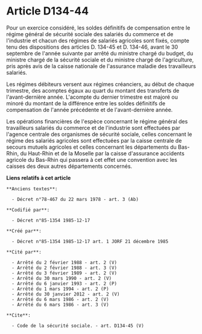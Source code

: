 # Article D134-44

Pour un exercice considéré, les soldes définitifs de compensation entre le régime général de sécurité sociale des salariés du
commerce et de l'industrie et chacun des régimes de salariés agricoles sont fixés, compte tenu des dispositions des articles
D. 134-45 et D. 134-46, avant le 30 septembre de l'année suivante par arrêté du ministre chargé du budget, du ministre chargé
de la sécurité sociale et du ministre chargé de l'agriculture, pris après avis de la caisse nationale de l'assurance maladie
des travailleurs salariés. 

Les régimes débiteurs versent aux régimes créanciers, au début de chaque trimestre, des acomptes égaux au quart du montant
des transferts de l'avant-dernière année. L'acompte du dernier trimestre est majoré ou minoré du montant de la différence
entre les soldes définitifs de compensation de l'année précédente et de l'avant-dernière année. 

Les opérations financières de l'espèce concernant le régime général des travailleurs salariés du commerce et de l'industrie
sont effectuées par l'agence centrale des organismes de sécurité sociale, celles concernant le régime des salariés agricoles
sont effectuées par la caisse centrale de secours mutuels agricoles et celles concernant les départements du Bas-Rhin, du
Haut-Rhin et de la Moselle par la caisse d'assurance accidents agricole du Bas-Rhin qui passera à cet effet une convention
avec les caisses des deux autres départements concernés.

**Liens relatifs à cet article**

	**Anciens textes**:

	  - Décret n°78-467 du 22 mars 1978 - art. 3 (Ab)

	**Codifié par**:

	  - Décret n°85-1354 1985-12-17

	**Créé par**:

	  - Décret n°85-1354 1985-12-17 art. 1 JORF 21 décembre 1985

	**Cité par**:

	  - Arrêté du 2 février 1988 - art. 2 (V)
	  - Arrêté du 2 février 1988 - art. 3 (V)
	  - Arrêté du 3 février 1989 - art. 2 (V)
	  - Arrêté du 30 mars 1990 - art. 2 (V)
	  - Arrêté du 6 janvier 1993 - art. 2 (P)
	  - Arrêté du 1 mars 1994 - art. 2 (P)
	  - Arrêté du 30 janvier 2012 - art. 2 (V)
	  - Arrêté du 6 mars 1986 - art. 2 (V)
	  - Arrêté du 6 mars 1986 - art. 3 (V)

	**Cite**:

	  - Code de la sécurité sociale. - art. D134-45 (V)
